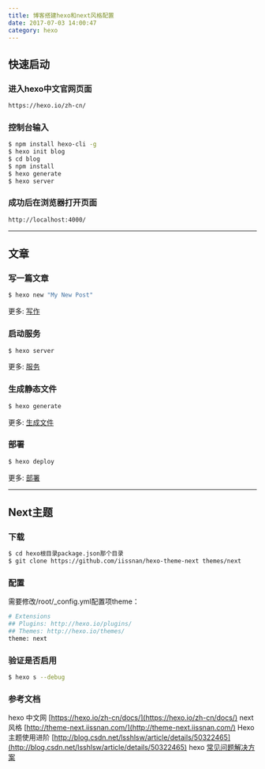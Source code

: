 ```yaml
---
title: 博客搭建hexo和next风格配置
date: 2017-07-03 14:00:47
category: hexo
---
```


## 快速启动
### 进入hexo中文官网页面

``` bash
https://hexo.io/zh-cn/
```

### 控制台输入

``` bash
$ npm install hexo-cli -g
$ hexo init blog
$ cd blog
$ npm install
$ hexo generate
$ hexo server
```

### 成功后在浏览器打开页面
``` bash
http://localhost:4000/
```
***
## 文章
### 写一篇文章

``` bash
$ hexo new "My New Post"
```

更多: [写作](https://hexo.io/zh-cn/docs/writing.html)

### 启动服务

``` bash
$ hexo server
```

更多: [服务](https://hexo.io/zh-cn/docs/server.html)

### 生成静态文件

``` bash
$ hexo generate
```

更多: [生成文件](https://hexo.io/zh-cn/docs/generating.html)

### 部署

``` bash
$ hexo deploy
```

更多: [部署](https://hexo.io/zh-cn/docs/deployment.html)

***

## Next主题

### 下载
``` bash
$ cd hexo根目录package.json那个目录
$ git clone https://github.com/iissnan/hexo-theme-next themes/next
```
### 配置
需要修改/root/_config.yml配置项theme：
``` bash
# Extensions
## Plugins: http://hexo.io/plugins/
## Themes: http://hexo.io/themes/
theme: next
```
### 验证是否启用
``` bash
$ hexo s --debug
```


### 参考文档
hexo 中文网 [https://hexo.io/zh-cn/docs/](https://hexo.io/zh-cn/docs/)
next 风格 [http://theme-next.iissnan.com/](http://theme-next.iissnan.com/)
Hexo 主题使用进阶 [http://blog.csdn.net/lsshlsw/article/details/50322465](http://blog.csdn.net/lsshlsw/article/details/50322465)
hexo [常见问题解决方案](http://wp.huangshiyang.com/hexo%E5%B8%B8%E8%A7%81%E9%97%AE%E9%A2%98%E8%A7%A3%E5%86%B3%E6%96%B9%E6%A1%88)
